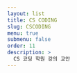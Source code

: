 ```yaml
---
layout: list
title: CS CODING
slug: CSCODING
menu: true
submenu: false
order: 11
description: >
  CS 코딩 학원 강의 교안
---
```

